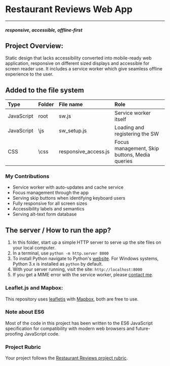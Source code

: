 # Restaurant Reviews Web App
---
#### _responsive, accessible, offline-first_

## Project Overview:

Static design that lacks accessibility converted into mobile-ready web application, responsive on different sized displays and accessible for screen reader use. It includes a service worker which give seamless offline experience to the user.

## Added to the file system

| Type       | Folder | File name         | Role |
| :--------- | :----- | :------------- | :--- |
| JavaScript | root   | sw.js          | Service worker itself |
| JavaScript | \js    | sw_setup.js    | Loading and registering the SW |
| CSS        | \css   | responsive_access.js    | Focus management, Skip buttons, Media queries |

### My Contributions

- Service worker with auto-updates and cache service
- Focus management through the app
- Serving skip buttons when identifying keyboard users
- Fully responsive for all screen sizes
- Accessibility labels and semantics
- Serving alt-text form database

## The server / How to run the app?

1. In this folder, start up a simple HTTP server to serve up the site files on your local computer.
2. In a terminal, use `python -m http.server 8000`
3. To install Python navigate to Python's [website](https://www.python.org/). For Windows systems, Python 3.x is installed as `python` by default.
4. With your server running, visit the site: `http://localhost:8000`
5. If you get a MIME error with the service worker, please [contact me](mailto:rotem.abir@gmail.com).

### Leaflet.js and Mapbox:

This repository uses [leafletjs](https://leafletjs.com/) with [Mapbox](https://www.mapbox.com/), both are free to use.

### Note about ES6

Most of the code in this project has been written to the ES6 JavaScript specification for compatibility with modern web browsers and future-proofing JavaScript code.

### Project Rubric

Your project follows the [Restaurant Reviews project rubric](https://review.udacity.com/#!/rubrics/1090/view).


